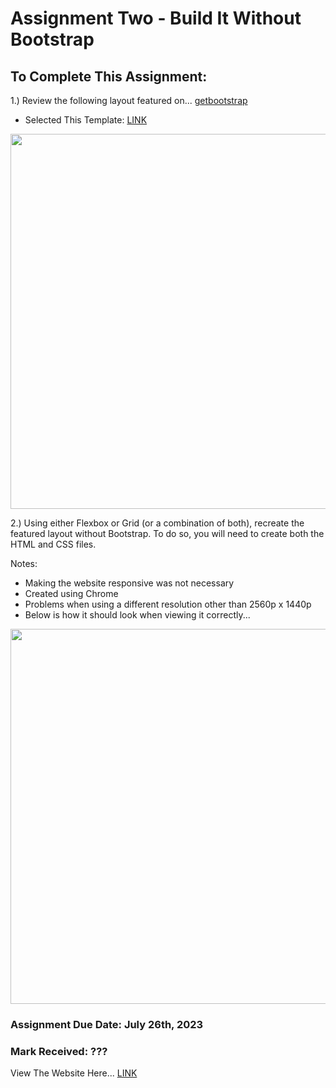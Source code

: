 # Assignment Two - Build It Without Bootstrap
 
## To Complete This Assignment: 

1.) Review the following layout featured on... [getbootstrap](https://getbootstrap.com/) 

- Selected This Template: [LINK](https://getbootstrap.com/docs/4.0/examples/product/)

<img width="600" src="https://github.com/matthewantonis-georgiancollege/CSS_COMP1054/assets/122380719/1d304ad5-601a-4a5d-89fd-a62272fd250f">

2.) Using either Flexbox or Grid (or a combination of both), recreate the featured layout without Bootstrap. To do so, you will need to create both the HTML and CSS files. 

Notes: 
- Making the website responsive was not necessary 
- Created using Chrome
- Problems when using a different resolution other than 2560p x 1440p
- Below is how it should look when viewing it correctly...

<img width="600" src="https://github.com/MatthewAntonis/CSS_Assignment2/assets/122380719/3c2c2105-b94a-4503-abe1-a693d3f929eb">

### Assignment Due Date: July 26th, 2023
### Mark Received: ???

View The Website Here... [LINK](https://matthewantonis.github.io/CSS_Assignment2/)
